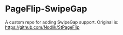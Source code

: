 # PageFlip-SwipeGap
A custom repo for adding SwipeGap support. Original is: https://github.com/Nodlik/StPageFlip

